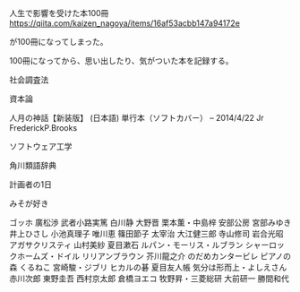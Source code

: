 人生で影響を受けた本100冊
https://qiita.com/kaizen_nagoya/items/16af53acbb147a94172e

が100冊になってしまった。

100冊になってから、思い出したり、気がついた本を記録する。

社会調査法

資本論

人月の神話【新装版】 (日本語) 単行本（ソフトカバー） – 2014/4/22
Jr FrederickP.Brooks

ソフトウェア工学

角川類語辞典

計画者の1日

みそが好き

ゴッホ
廣松渉
武者小路実篤
白川静
大野晋
栗本薫・中島梓
安部公房
宮部みゆき
井上ひさし
小池真理子
唯川恵
篠田節子
太宰治
大江健三郎
寺山修司
岩合光昭
アガサクリスティ
山村美紗
夏目漱石
ルパン・モーリス・ルブラン
シャーロックホームズ・ドイル
リリアンブラウン
芥川龍之介
のだめカンタービレ
ピアノの森
くるねこ
宮崎駿・ジブリ
ヒカルの碁
夏目友人帳
気分は形而上・よしえさん
赤川次郎
東野圭吾
西村京太郎
倉橋ヨエコ
牧野昇・三菱総研
大前研一
勝間和代

